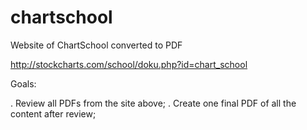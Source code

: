 # chartschool
Website of ChartSchool converted to PDF

http://stockcharts.com/school/doku.php?id=chart_school

Goals:

  . Review all PDFs from the site above;
  . Create one final PDF of all the content after review;
